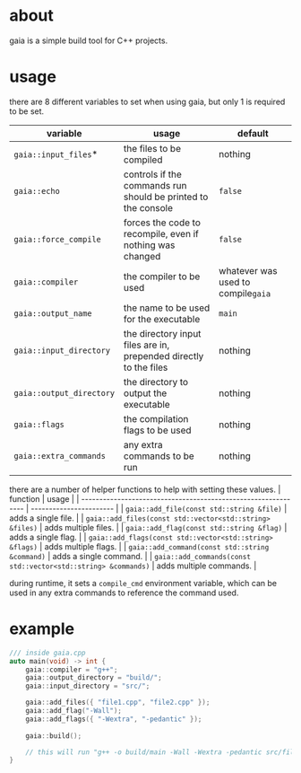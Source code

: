# about

gaia is a simple build tool for C++ projects.

# usage

there are 8 different variables to set when using gaia, but only 1 is required to be set.


| variable                 | usage                                                             | default                            |
| ------------------------ | ----------------------------------------------------------------- | -----------------------------------|
| `gaia::input_files`*     | the files to be compiled                                          | nothing                            |
| `gaia::echo`             | controls if the commands run should be printed to the console     | `false`                            |
| `gaia::force_compile`    | forces the code to recompile, even if nothing was changed         | `false`                            |
| `gaia::compiler`         | the compiler to be used                                           | whatever was used to compile`gaia` |
| `gaia::output_name`      | the name to be used for the executable                            | `main`                             |
| `gaia::input_directory`  | the directory input files are in, prepended directly to the files | nothing                            |
| `gaia::output_directory` | the directory to output the executable                            | nothing                            |
| `gaia::flags`            | the compilation flags to be used                                  | nothing                            |
| `gaia::extra_commands`   | any extra commands to be run                                      | nothing                            |

there are a number of helper functions to help with setting these values.
| function                                                       | usage                   |
| -------------------------------------------------------------- | ----------------------- |
| `gaia::add_file(const std::string &file)`                      | adds a single file.     |
| `gaia::add_files(const std::vector<std::string> &files)`       | adds multiple files.    |
| `gaia::add_flag(const std::string &flag)`                      | adds a single flag.     |
| `gaia::add_flags(const std::vector<std::string> &flags)`       | adds multiple flags.    |
| `gaia::add_command(const std::string &command)`                | adds a single command.  |
| `gaia::add_commands(const std::vector<std::string> &commands)` | adds multiple commands. |

during runtime, it sets a `compile_cmd` environment variable, which can be used in any extra commands to reference the command used.

# example
```cpp
/// inside gaia.cpp
auto main(void) -> int {
    gaia::compiler = "g++";
    gaia::output_directory = "build/";
    gaia::input_directory = "src/";

    gaia::add_files({ "file1.cpp", "file2.cpp" });
    gaia::add_flag("-Wall");
    gaia::add_flags({ "-Wextra", "-pedantic" });
    
    gaia::build();

    // this will run "g++ -o build/main -Wall -Wextra -pedantic src/file1.cpp src/file2.cpp"
}